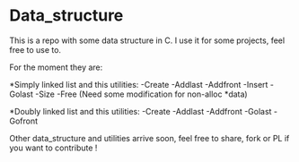 # Data_structure
This is a repo with some data structure in C.
I use it for some projects, feel free to use to.

For the moment they are:

*Simply linked list and this utilities:
-Create
-Addlast
-Addfront
-Insert
-Golast
-Size
-Free (Need some modification for non-alloc *data)

*Doubly linked list and this utilities:
-Create
-Addlast
-Addfront
-Golast
-Gofront

Other data_structure and utilities arrive soon, feel free to share, fork or PL if you want to contribute !

